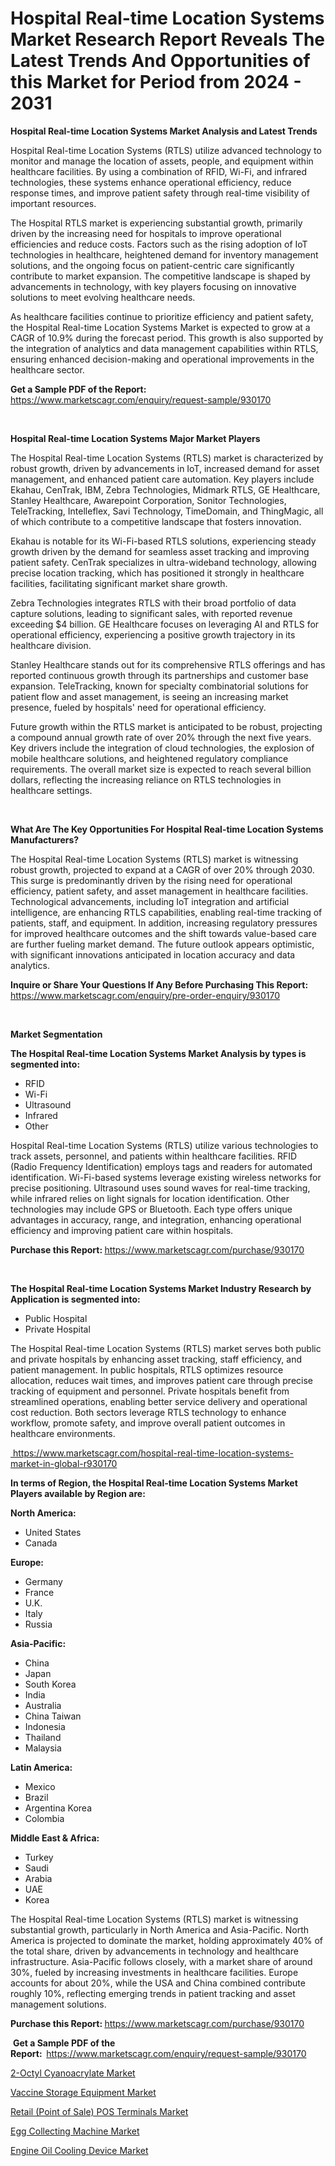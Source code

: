 <p><h1>Hospital Real-time Location Systems Market Research Report Reveals The Latest Trends And Opportunities of this Market for Period from 2024 - 2031</h1></p><p><strong>Hospital Real-time Location Systems Market Analysis and Latest Trends</strong></p>
<p><p>Hospital Real-time Location Systems (RTLS) utilize advanced technology to monitor and manage the location of assets, people, and equipment within healthcare facilities. By using a combination of RFID, Wi-Fi, and infrared technologies, these systems enhance operational efficiency, reduce response times, and improve patient safety through real-time visibility of important resources.</p><p>The Hospital RTLS market is experiencing substantial growth, primarily driven by the increasing need for hospitals to improve operational efficiencies and reduce costs. Factors such as the rising adoption of IoT technologies in healthcare, heightened demand for inventory management solutions, and the ongoing focus on patient-centric care significantly contribute to market expansion. The competitive landscape is shaped by advancements in technology, with key players focusing on innovative solutions to meet evolving healthcare needs.</p><p>As healthcare facilities continue to prioritize efficiency and patient safety, the Hospital Real-time Location Systems Market is expected to grow at a CAGR of 10.9% during the forecast period. This growth is also supported by the integration of analytics and data management capabilities within RTLS, ensuring enhanced decision-making and operational improvements in the healthcare sector.</p></p>
<p><strong>Get a Sample PDF of the Report:&nbsp;</strong> <a href="https://www.marketscagr.com/enquiry/request-sample/930170">https://www.marketscagr.com/enquiry/request-sample/930170</a></p>
<p>&nbsp;</p>
<p><strong>Hospital Real-time Location Systems Major Market Players</strong></p>
<p><p>The Hospital Real-time Location Systems (RTLS) market is characterized by robust growth, driven by advancements in IoT, increased demand for asset management, and enhanced patient care automation. Key players include Ekahau, CenTrak, IBM, Zebra Technologies, Midmark RTLS, GE Healthcare, Stanley Healthcare, Awarepoint Corporation, Sonitor Technologies, TeleTracking, Intelleflex, Savi Technology, TimeDomain, and ThingMagic, all of which contribute to a competitive landscape that fosters innovation.</p><p>Ekahau is notable for its Wi-Fi-based RTLS solutions, experiencing steady growth driven by the demand for seamless asset tracking and improving patient safety. CenTrak specializes in ultra-wideband technology, allowing precise location tracking, which has positioned it strongly in healthcare facilities, facilitating significant market share growth.</p><p>Zebra Technologies integrates RTLS with their broad portfolio of data capture solutions, leading to significant sales, with reported revenue exceeding $4 billion. GE Healthcare focuses on leveraging AI and RTLS for operational efficiency, experiencing a positive growth trajectory in its healthcare division.</p><p>Stanley Healthcare stands out for its comprehensive RTLS offerings and has reported continuous growth through its partnerships and customer base expansion. TeleTracking, known for specialty combinatorial solutions for patient flow and asset management, is seeing an increasing market presence, fueled by hospitals' need for operational efficiency.</p><p>Future growth within the RTLS market is anticipated to be robust, projecting a compound annual growth rate of over 20% through the next five years. Key drivers include the integration of cloud technologies, the explosion of mobile healthcare solutions, and heightened regulatory compliance requirements. The overall market size is expected to reach several billion dollars, reflecting the increasing reliance on RTLS technologies in healthcare settings.</p></p>
<p>&nbsp;</p>
<p><strong>What Are The Key Opportunities For Hospital Real-time Location Systems Manufacturers?</strong></p>
<p><p>The Hospital Real-time Location Systems (RTLS) market is witnessing robust growth, projected to expand at a CAGR of over 20% through 2030. This surge is predominantly driven by the rising need for operational efficiency, patient safety, and asset management in healthcare facilities. Technological advancements, including IoT integration and artificial intelligence, are enhancing RTLS capabilities, enabling real-time tracking of patients, staff, and equipment. In addition, increasing regulatory pressures for improved healthcare outcomes and the shift towards value-based care are further fueling market demand. The future outlook appears optimistic, with significant innovations anticipated in location accuracy and data analytics.</p></p>
<p><strong>Inquire or Share Your Questions If Any Before Purchasing This Report:</strong> <a href="https://www.marketscagr.com/enquiry/pre-order-enquiry/930170">https://www.marketscagr.com/enquiry/pre-order-enquiry/930170</a></p>
<p>&nbsp;</p>
<p><strong>Market Segmentation</strong></p>
<p><strong>The Hospital Real-time Location Systems Market Analysis by types is segmented into:</strong></p>
<p><ul><li>RFID</li><li>Wi-Fi</li><li>Ultrasound</li><li>Infrared</li><li>Other</li></ul></p>
<p><p>Hospital Real-time Location Systems (RTLS) utilize various technologies to track assets, personnel, and patients within healthcare facilities. RFID (Radio Frequency Identification) employs tags and readers for automated identification. Wi-Fi-based systems leverage existing wireless networks for precise positioning. Ultrasound uses sound waves for real-time tracking, while infrared relies on light signals for location identification. Other technologies may include GPS or Bluetooth. Each type offers unique advantages in accuracy, range, and integration, enhancing operational efficiency and improving patient care within hospitals.</p></p>
<p><strong>Purchase this Report:&nbsp;</strong><a href="https://www.marketscagr.com/purchase/930170">https://www.marketscagr.com/purchase/930170</a></p>
<p>&nbsp;</p>
<p><strong>The Hospital Real-time Location Systems Market Industry Research by Application is segmented into:</strong></p>
<p><ul><li>Public Hospital</li><li>Private Hospital</li></ul></p>
<p><p>The Hospital Real-time Location Systems (RTLS) market serves both public and private hospitals by enhancing asset tracking, staff efficiency, and patient management. In public hospitals, RTLS optimizes resource allocation, reduces wait times, and improves patient care through precise tracking of equipment and personnel. Private hospitals benefit from streamlined operations, enabling better service delivery and operational cost reduction. Both sectors leverage RTLS technology to enhance workflow, promote safety, and improve overall patient outcomes in healthcare environments.</p></p>
<p><a href="https://www.marketscagr.com/hospital-real-time-location-systems-market-in-global-r930170">&nbsp;https://www.marketscagr.com/hospital-real-time-location-systems-market-in-global-r930170</a></p>
<p><strong>In terms of Region, the Hospital Real-time Location Systems Market Players available by Region are:</strong></p>
<p>
    <p> <strong> North America: </strong>
        <ul>
            <li>United States</li>
            <li>Canada</li>
        </ul>
        </p> 
    <p> <strong> Europe: </strong>
        <ul>
            <li>Germany</li>
            <li>France</li>
            <li>U.K.</li>
            <li>Italy</li>
            <li>Russia</li>
        </ul>
        </p> 
    <p> <strong> Asia-Pacific: </strong>
        <ul>
            <li>China</li>
            <li>Japan</li>
            <li>South Korea</li>
            <li>India</li>
            <li>Australia</li>
            <li>China Taiwan</li>
            <li>Indonesia</li>
            <li>Thailand</li>
            <li>Malaysia</li>
        </ul>
        </p> 
    <p> <strong> Latin America: </strong>
        <ul>
            <li>Mexico</li>
            <li>Brazil</li>
            <li>Argentina Korea</li>
            <li>Colombia</li>
        </ul>
        </p> 
    <p> <strong> Middle East & Africa: </strong>
        <ul>
            <li>Turkey</li>
            <li>Saudi</li>
            <li>Arabia</li>
            <li>UAE</li>
            <li>Korea</li>
        </ul>
    </p>
    </p>
<p><p>The Hospital Real-time Location Systems (RTLS) market is witnessing substantial growth, particularly in North America and Asia-Pacific. North America is projected to dominate the market, holding approximately 40% of the total share, driven by advancements in technology and healthcare infrastructure. Asia-Pacific follows closely, with a market share of around 30%, fueled by increasing investments in healthcare facilities. Europe accounts for about 20%, while the USA and China combined contribute roughly 10%, reflecting emerging trends in patient tracking and asset management solutions.</p></p>
<p><strong>Purchase this Report: </strong><a href="https://www.marketscagr.com/purchase/930170">https://www.marketscagr.com/purchase/930170</a></p>
<p>&nbsp;<strong>Get a Sample PDF of the Report:&nbsp;&nbsp;</strong><a href="https://www.marketscagr.com/enquiry/request-sample/930170">https://www.marketscagr.com/enquiry/request-sample/930170</a></p>
<p><strong></strong></p>
<p><p><a href="https://github.com/lylyparadise/Market-Research-Report-List-5/blob/main/2-octyl-cyanoacrylate-market.md">2-Octyl Cyanoacrylate Market</a></p><p><a href="https://www.linkedin.com/pulse/global-vaccine-storage-equipment-market-size-share-analysis-2ocee?trackingId=mwCLtVIDTsKUPlcCAHXApw%3D%3D">Vaccine Storage Equipment Market</a></p><p><a href="https://issuu.com/reportprime-2/docs/retail-point-of-sale-pos-terminals-_cf3ffb3e14ffdc">Retail (Point of Sale) POS Terminals Market</a></p><p><a href="https://medium.com/@stephanmorissette/the-growth-of-the-egg-collecting-machine-market-has-been-significant-driven-by-various-critical-61d1bf5b4680">Egg Collecting Machine Market</a></p><p><a href="https://issuu.com/reportprime-2/docs/engine-oil-cooling-device-market-si_1a10e40345c6ba">Engine Oil Cooling Device Market</a></p></p>